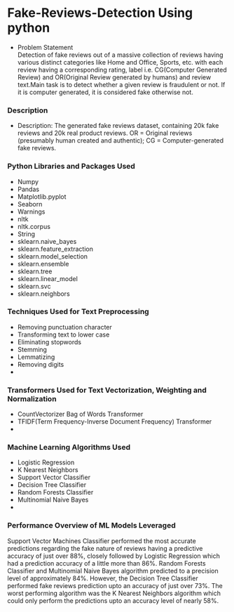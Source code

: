 # Fake-Reviews-Detection Using python
  - Problem Statement           
       Detection of fake reviews out of a massive collection of reviews having various distinct categories like Home and Office, Sports, etc. with 
       each review having a corresponding rating, label i.e. CG(Computer Generated Review) and OR(Original Review generated by humans) and review 
       text.Main task is to detect whether a given review is fraudulent or not. If it is computer generated, it is considered fake otherwise not.

### Description
  - Description:
           The generated fake reviews dataset, containing 20k fake reviews and 20k real product reviews. OR = Original reviews (presumably human created 
            and authentic); CG = Computer-generated fake reviews.

### Python Libraries and Packages Used
- Numpy
- Pandas
- Matplotlib.pyplot
- Seaborn
- Warnings
- nltk
- nltk.corpus
- String
- sklearn.naive_bayes
- sklearn.feature_extraction
- sklearn.model_selection
- sklearn.ensemble
- sklearn.tree
- sklearn.linear_model
- sklearn.svc
- sklearn.neighbors

### Techniques Used for Text Preprocessing
- Removing punctuation character
- Transforming text to lower case
- Eliminating stopwords
- Stemming
- Lemmatizing
- Removing digits
- 
### Transformers Used for Text Vectorization, Weighting and Normalization
- CountVectorizer Bag of Words Transformer
- TFIDF(Term Frequency-Inverse Document Frequency) Transformer
- 
### Machine Learning Algorithms Used
- Logistic Regression
- K Nearest Neighbors
- Support Vector Classifier
- Decision Tree Classifier
- Random Forests Classifier
- Multinomial Naive Bayes
- 
### Performance Overview of ML Models Leveraged
Support Vector Machines Classifier performed the most accurate predictions regarding the fake nature of reviews having a predictive accuracy of just over 88%, closely followed by Logistic Regression which had a prediction accuracy of a little more than 86%. Random Forests Classifier and Multinomial Naive Bayes algorithm predicted to a precision level of approximately 84%. However, the Decision Tree Classifier performed fake reviews prediction upto an accuracy of just over 73%. The worst performing algorithm was the K Nearest Neighbors algorithm which could only perform the predictions upto an accuracy level of nearly 58%.


